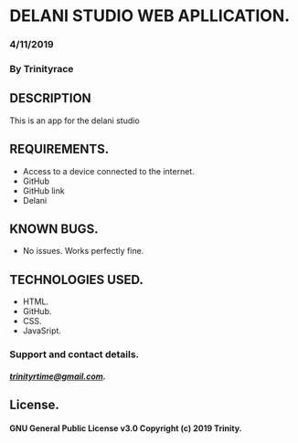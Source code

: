 # DELANI STUDIO WEB APLLICATION.

###  4/11/2019
###  By Trinityrace

##   DESCRIPTION
   This is an app for the delani studio

##   REQUIREMENTS.
- Access to a device connected to the internet.
- GitHub
- GitHub link
- Delani

## KNOWN BUGS.
- No issues. Works perfectly fine.

## TECHNOLOGIES USED.
- HTML.
- GitHub.
- CSS.
- JavaSript.

###   Support and contact details.

##### trinityrtime@gmail.com.

##   License.
#### GNU General Public License v3.0 Copyright (c) 2019 Trinity.